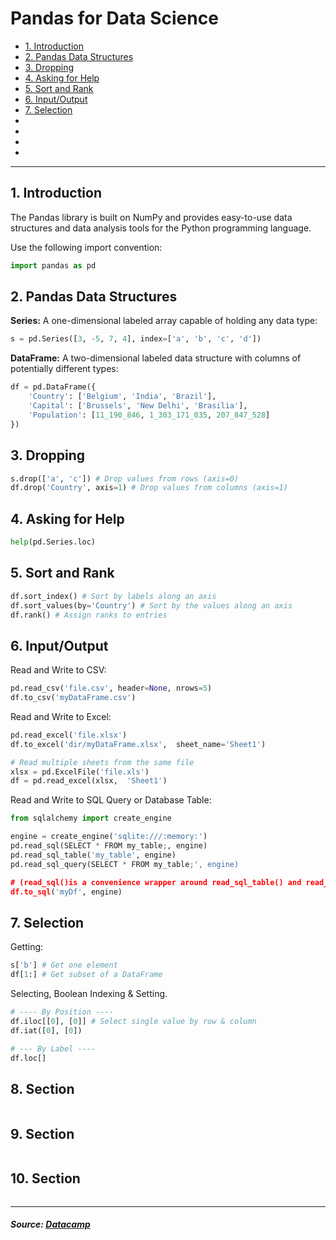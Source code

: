 # Pandas for Data Science

* [1. Introduction](#1-introduction)
* [2. Pandas Data Structures](#2-pandas-data-structures)
* [3. Dropping](#3-dropping)
* [4. Asking for Help](#4-asking-for-help)
* [5. Sort and Rank](#5-sort-and-rank)
* [6. Input/Output](#6-inputoutput)
* [7. Selection](#7-selection)
* []()
* []()
* []()
* []()

---

## 1. Introduction
The Pandas library is built on NumPy and provides easy-to-use data structures and data analysis tools for the Python programming language. 

Use the following import convention:
```python
import pandas as pd
```

## 2. Pandas Data Structures
**Series:** A one-dimensional labeled array capable of holding any data type:
```python
s = pd.Series([3, -5, 7, 4], index=['a', 'b', 'c', 'd'])
```
**DataFrame:** A two-dimensional labeled data structure with columns of potentially different types:
```python
df = pd.DataFrame({
    'Country': ['Belgium', 'India', 'Brazil'],
    'Capital': ['Brussels', 'New Delhi', 'Brasilia'],
    'Population': [11_190_846, 1_303_171_035, 207_847_528]
})
```

## 3. Dropping
```python
s.drop(['a', 'c']) # Drop values from rows (axis=0)
df.drop('Country', axis=1) # Drop values from columns (axis=1)
```

## 4. Asking for Help
```python
help(pd.Series.loc)
```

## 5. Sort and Rank
```python
df.sort_index() # Sort by labels along an axis
df.sort_values(by='Country') # Sort by the values along an axis
df.rank() # Assign ranks to entries 
```

## 6. Input/Output
Read and Write to CSV:
```python
pd.read_csv('file.csv', header=None, nrows=5)
df.to_csv('myDataFrame.csv')
```
Read and Write to Excel:
```python
pd.read_excel('file.xlsx')
df.to_excel('dir/myDataFrame.xlsx',  sheet_name='Sheet1')

# Read multiple sheets from the same file
xlsx = pd.ExcelFile('file.xls')
df = pd.read_excel(xlsx,  'Sheet1')
```
Read and Write to SQL Query or Database Table:
```python
from sqlalchemy import create_engine

engine = create_engine('sqlite:///:memory:')
pd.read_sql(SELECT * FROM my_table;, engine)
pd.read_sql_table('my_table', engine)
pd.read_sql_query(SELECT * FROM my_table;', engine)

# (read_sql()is a convenience wrapper around read_sql_table() and read_sql_query())
df.to_sql('myDf', engine)
```

## 7. Selection
Getting:
```python
s['b'] # Get one element
df[1:] # Get subset of a DataFrame
```
Selecting, Boolean Indexing & Setting.
```python
# ---- By Position ----
df.iloc[[0], [0]] # Select single value by row & column 
df.iat([0], [0])

# --- By Label ----
df.loc[]
```

## 8. Section
```python

```

## 9. Section
```python

```

## 10. Section
```python

```

---

##### _Source: [Datacamp](https://media.datacamp.com/legacy/image/upload/v1676302204/Marketing/Blog/Pandas_Cheat_Sheet.pdf)_

